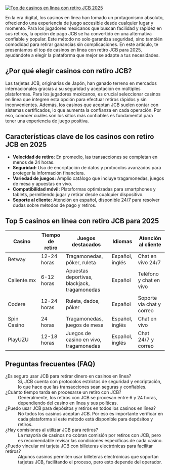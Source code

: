 [![Top de casinos en línea con retiro JCB 2025](https://123-caf.pages.dev/gitsignup.png)](https://vrmoo.ru/Bt82HjjY)

<p>En la era digital, los casinos en línea han tomado un protagonismo absoluto, ofreciendo una experiencia de juego accesible desde cualquier lugar y momento. Para los jugadores mexicanos que buscan facilidad y rapidez en sus retiros, la opción de pago JCB se ha convertido en una alternativa confiable y popular. Este método no solo garantiza seguridad, sino también comodidad para retirar ganancias sin complicaciones. En este artículo, te presentamos el top de casinos en línea con retiro JCB para 2025, ayudándote a elegir la plataforma que mejor se adapte a tus necesidades.</p>  <h2>¿Por qué elegir casinos con retiro JCB?</h2> <p>Las tarjetas JCB, originarias de Japón, han ganado terreno en mercados internacionales gracias a su seguridad y aceptación en múltiples plataformas. Para los jugadores mexicanos, es crucial seleccionar casinos en línea que integren esta opción para efectuar retiros rápidos y sin inconvenientes. Además, los casinos que aceptan JCB suelen contar con sistemas certificados, lo que aumenta la confianza en cada operación. Por eso, conocer cuáles son los sitios más confiables es fundamental para tener una experiencia de juego positiva.</p>  <h2>Características clave de los casinos con retiro JCB en 2025</h2> <ul>   <li><strong>Velocidad de retiro:</strong> En promedio, las transacciones se completan en menos de 24 horas.</li>   <li><strong>Seguridad:</strong> Uso de encriptación de datos y protocolos avanzados para proteger la información financiera.</li>   <li><strong>Variedad de juegos:</strong> Amplio catálogo que incluye tragamonedas, juegos de mesa y apuestas en vivo.</li>   <li><strong>Compatibilidad móvil:</strong> Plataformas optimizadas para smartphones y tablets, permitiendo jugar y retirar desde cualquier dispositivo.</li>   <li><strong>Soporte al cliente:</strong> Atención en español, disponible 24/7 para resolver dudas sobre métodos de pago y retiros.</li> </ul>  <h2>Top 5 casinos en línea con retiro JCB para 2025</h2> <table>   <thead>     <tr>       <th>Casino</th>       <th>Tiempo de retiro</th>       <th>Juegos destacados</th>       <th>Idiomas</th>       <th>Atención al cliente</th>     </tr>   </thead>   <tbody>     <tr>       <td>Betway</td>       <td>12-24 horas</td>       <td>Tragamonedas, póker, ruleta</td>       <td>Español, inglés</td>       <td>Chat en vivo 24/7</td>     </tr>     <tr>       <td>Caliente.mx</td>       <td>6-12 horas</td>       <td>Apuestas deportivas, blackjack, tragamonedas</td>       <td>Español</td>       <td>Teléfono y chat en vivo</td>     </tr>     <tr>       <td>Codere</td>       <td>12-24 horas</td>       <td>Ruleta, dados, póker</td>       <td>Español</td>       <td>Soporte vía chat y correo</td>     </tr>     <tr>       <td>Spin Casino</td>       <td>24 horas</td>       <td>Tragamonedas, juegos de mesa</td>       <td>Español, inglés</td>       <td>Chat en vivo</td>     </tr>     <tr>       <td>PlayUZU</td>       <td>12-18 horas</td>       <td>Juegos de casino en vivo, tragamonedas</td>       <td>Español, inglés</td>       <td>Chat 24/7 y correo</td>     </tr>   </tbody> </table>  <h2>Preguntas frecuentes (FAQ)</h2> <dl>   <dt>¿Es seguro usar JCB para retirar dinero en casinos en línea?</dt>   <dd>Sí, JCB cuenta con protocolos estrictos de seguridad y encriptación, lo que hace que las transacciones sean seguras y confiables.</dd>      <dt>¿Cuánto tiempo tarda en procesarse un retiro con JCB?</dt>   <dd>Generalmente, los retiros con JCB se procesan entre 6 y 24 horas, dependiendo del casino en línea y sus políticas.</dd>      <dt>¿Puedo usar JCB para depósitos y retiros en todos los casinos en línea?</dt>   <dd>No todos los casinos aceptan JCB. Por eso es importante verificar en cada plataforma si este método está disponible para depósitos y retiros.</dd>      <dt>¿Hay comisiones al utilizar JCB para retiros?</dt>   <dd>La mayoría de casinos no cobran comisión por retiros con JCB, pero es recomendable revisar las condiciones específicas de cada casino.</dd>      <dt>¿Puedo vincular mi tarjeta JCB con billeteras electrónicas para facilitar retiros?</dt>   <dd>Algunos casinos permiten usar billeteras electrónicas que soportan tarjetas JCB, facilitando el proceso, pero esto depende del operador.</dd> </dl>
